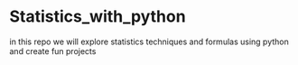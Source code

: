# Statistics_with_python
in this repo we will explore statistics techniques and formulas using python and create fun projects 
